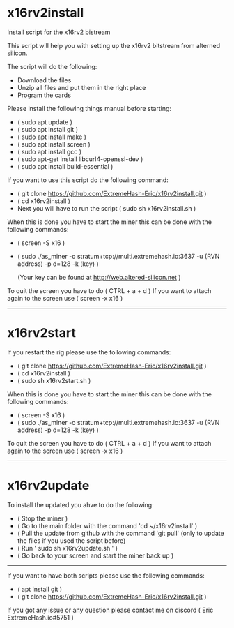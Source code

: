 # x16rv2install
Install script for the x16rv2 bistream

This script will help you with setting up the x16rv2 bitstream from alterned silicon.

The script will do the following:
 - Download the files
 - Unzip all files and put them in the right place
 - Program the cards
 
Please install the following things manual before starting:
 - ( sudo apt update )
 - ( sudo apt install git )
 - ( sudo apt install make )
 - ( sudo apt install screen )
 - ( sudo apt install gcc )
 - ( sudo apt-get install libcurl4-openssl-dev )
 - ( sudo apt install build-essential )
 
If you want to use this script do the following command:
 - ( git clone https://github.com/ExtremeHash-Eric/x16rv2install.git )
 - ( cd x16rv2install )
 - Next you will have to run the script ( sudo sh x16rv2install.sh )
 
When this is done you have to start the miner this can be done with the following commands:
 - ( screen -S x16 )
 - ( sudo ./as_miner -o stratum+tcp://multi.extremehash.io:3637 -u (RVN address) -p d=128 -k (key) )

   (Your key can be found at http://web.altered-silicon.net )

 To quit the screen you have to do ( CTRL + a + d )
 If you want to attach again to the screen use ( screen -x x16 )
 
 --------------------------------------------------------------------------------------------------------------
# x16rv2start

If you restart the rig please use the following commands:
 - ( git clone https://github.com/ExtremeHash-Eric/x16rv2install.git )
 - ( cd x16rv2install )
 - ( sudo sh x16rv2start.sh )

When this is done you have to start the miner this can be done with the following commands:
 - ( screen -S x16 )
 - ( sudo ./as_miner -o stratum+tcp://multi.extremehash.io:3637 -u (RVN address) -p d=128 -k (key) )
 
 To quit the screen you have to do ( CTRL + a + d )
 If you want to attach again to the screen use ( screen -x x16 )
 
 --------------------------------------------------------------------------------------------------------------
# x16rv2update

To install the updated you ahve to do the following:
 - ( Stop the miner )
 - ( Go to the main folder with the command 'cd ~/x16rv2install' )
 - ( Pull the update from github with the command 'git pull' (only to update the files if you used the script before)
 - ( Run ' sudo sh x16rv2update.sh ' )
 - ( Go back to your screen and start the miner back up )
 
 --------------------------------------------------------------------------------------------------------------
If you want to have both scripts please use the following commands:
 - ( apt install git )
 - ( git clone https://github.com/ExtremeHash-Eric/x16rv2install.git )
 
If you got any issue or any question please contact me on discord ( Eric ExtremeHash.io#5751 )
